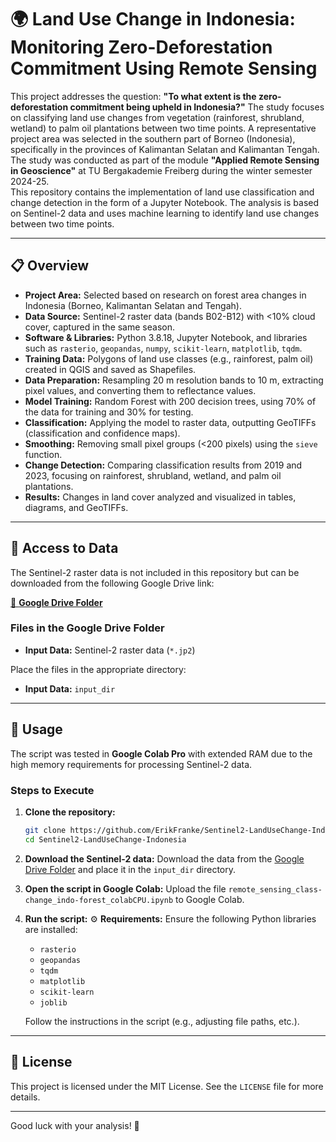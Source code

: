 # 🌍 Land Use Change in Indonesia: Monitoring Zero-Deforestation Commitment Using Remote Sensing

This project addresses the question: **"To what extent is the zero-deforestation commitment being upheld in Indonesia?"** The study focuses on classifying land use changes from vegetation (rainforest, shrubland, wetland) to palm oil plantations between two time points. A representative project area was selected in the southern part of Borneo (Indonesia), specifically in the provinces of Kalimantan Selatan and Kalimantan Tengah. The study was conducted as part of the module **"Applied Remote Sensing in Geoscience"** at TU Bergakademie Freiberg during the winter semester 2024-25.  
This repository contains the implementation of land use classification and change detection in the form of a Jupyter Notebook. The analysis is based on Sentinel-2 data and uses machine learning to identify land use changes between two time points.

---

## 📋 **Overview**

- **Project Area:** Selected based on research on forest area changes in Indonesia (Borneo, Kalimantan Selatan and Tengah).
- **Data Source:** Sentinel-2 raster data (bands B02-B12) with <10% cloud cover, captured in the same season.
- **Software & Libraries:** Python 3.8.18, Jupyter Notebook, and libraries such as `rasterio`, `geopandas`, `numpy`, `scikit-learn`, `matplotlib`, `tqdm`.
- **Training Data:** Polygons of land use classes (e.g., rainforest, palm oil) created in QGIS and saved as Shapefiles.
- **Data Preparation:** Resampling 20 m resolution bands to 10 m, extracting pixel values, and converting them to reflectance values.
- **Model Training:** Random Forest with 200 decision trees, using 70% of the data for training and 30% for testing.
- **Classification:** Applying the model to raster data, outputting GeoTIFFs (classification and confidence maps).
- **Smoothing:** Removing small pixel groups (<200 pixels) using the `sieve` function.
- **Change Detection:** Comparing classification results from 2019 and 2023, focusing on rainforest, shrubland, wetland, and palm oil plantations.
- **Results:** Changes in land cover analyzed and visualized in tables, diagrams, and GeoTIFFs.

---

## 📂 **Access to Data**
The Sentinel-2 raster data is not included in this repository but can be downloaded from the following Google Drive link:

[📂 **Google Drive Folder**](https://drive.google.com/drive/folders/1B8sOcUJ7OA7zvgymPTMpvX0zoLoPXuAO?usp=sharing)

### **Files in the Google Drive Folder**
- **Input Data:** Sentinel-2 raster data (`*.jp2`)

Place the files in the appropriate directory:
- **Input Data:** `input_dir`

---

## 🚀 **Usage**
The script was tested in **Google Colab Pro** with extended RAM due to the high memory requirements for processing Sentinel-2 data.

### **Steps to Execute**
1. **Clone the repository:**
   ```bash
   git clone https://github.com/ErikFranke/Sentinel2-LandUseChange-Indonesia.git
   cd Sentinel2-LandUseChange-Indonesia
   
2. **Download the Sentinel-2 data:**
   Download the data from the [Google Drive Folder](https://drive.google.com/drive/folders/1B8sOcUJ7OA7zvgymPTMpvX0zoLoPXuAO?usp=sharing) and place it in the `input_dir` directory.

3. **Open the script in Google Colab:**
   Upload the file `remote_sensing_class-change_indo-forest_colabCPU.ipynb` to Google Colab.

4. **Run the script:**
   ⚙️ **Requirements:** Ensure the following Python libraries are installed:
   - `rasterio`
   - `geopandas`
   - `tqdm`
   - `matplotlib`
   - `scikit-learn`
   - `joblib`

   Follow the instructions in the script (e.g., adjusting file paths, etc.).

---

## 📜 **License**
This project is licensed under the MIT License. See the `LICENSE` file for more details.

---

Good luck with your analysis! 🚀

